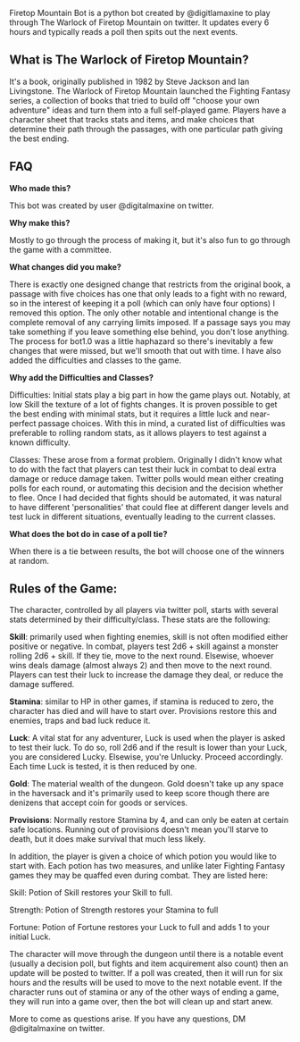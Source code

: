Firetop Mountain Bot is a python bot created by @digitlamaxine to play through The Warlock of Firetop Mountain on twitter. 
It updates every 6 hours and typically reads a poll then spits out the next events.

## **What is The Warlock of Firetop Mountain?**
It's a book, originally published in 1982 by Steve Jackson and Ian Livingstone. The Warlock of Firetop Mountain launched the Fighting Fantasy series, a collection of books that tried to build off "choose your own adventure" ideas and turn them into a full self-played game. Players have a character sheet that tracks stats and items, and make choices that determine their path through the passages, with one particular path giving the best ending.
## **FAQ**
**Who made this?**

This bot was created by user @digitalmaxine on twitter.


**Why make this?**

Mostly to go through the process of making it, but it's also fun to go through the game with a committee.

**What changes did you make?**

There is exactly one designed change that restricts from the original book, a passage with five choices has one that only leads to a fight with no reward, so in the interest of keeping it a poll (which can only have four options) I removed this option. The only other notable and intentional change is the complete removal of any carrying limits imposed. If a passage says you may take something if you leave something else behind, you don't lose anything. The process for bot1.0 was a little haphazard so there's inevitably a few changes that were missed, but we'll smooth that out with time. I have also added the difficulties and classes to the game.


**Why add the Difficulties and Classes?**

Difficulties: Initial stats play a big part in how the game plays out. Notably, at low Skill the texture of a lot of fights changes. It is proven possible to get the best ending with minimal stats, but it requires a little luck and near-perfect passage choices. With this in mind, a curated list of difficulties was preferable to rolling random stats, as it allows players to test against a known difficulty.

Classes: These arose from a format problem. Originally I didn't know what to do with the fact that players can test their luck in combat to deal extra damage or reduce damage taken. Twitter polls would mean either creating polls for each round, or automating this decision and the decision whether to flee. Once I had decided that fights should be automated, it was natural to have different 'personalities' that could flee at different danger levels and test luck in different situations, eventually leading to the current classes. 


**What does the bot do in case of a poll tie?**

When there is a tie between results, the bot will choose one of the winners at random.



## **Rules of the Game:**

The character, controlled by all players via twitter poll, starts with several stats determined by their difficulty/class. These stats are the following:

**Skill**: primarily used when fighting enemies, skill is not often modified either positive or negative. In combat, players test 2d6 + skill against a monster rolling 2d6 + skill. If they tie, move to the next round. Elsewise, whoever wins deals damage (almost always 2) and then move to the next round. Players can test their luck to increase the damage they deal, or reduce the damage suffered.

**Stamina**: similar to HP in other games, if stamina is reduced to zero, the character has died and will have to start over. Provisions restore this and enemies, traps and bad luck reduce it.

**Luck**: A vital stat for any adventurer, Luck is used when the player is asked to test their luck. To do so, roll 2d6 and if the result is lower than your Luck, you are considered Lucky. Elsewise, you're Unlucky. Proceed accordingly. Each time Luck is tested, it is then reduced by one.

**Gold**: The material wealth of the dungeon. Gold doesn't take up any space in the haversack and it's primarily used to keep score though there are denizens that accept coin for goods or services.

**Provisions**: Normally restore Stamina by 4, and can only be eaten at certain safe locations. Running out of provisions doesn't mean you'll starve to death, but it does make survival that much less likely.



In addition, the player is given a choice of which potion you would like to start with. Each potion has two measures, and unlike later Fighting Fantasy games they may be quaffed even during combat. They are listed here:

Skill: Potion of Skill restores your Skill to full.

Strength: Potion of Strength restores your Stamina to full

Fortune: Potion of Fortune restores your Luck to full and adds 1 to your initial Luck.


The character will move through the dungeon until there is a notable event (usually a decision poll, but fights and item acquirement also count) then an update will be posted to twitter. If a poll was created, then it will run for six hours and the results will be used to move to the next notable event. If the character runs out of stamina or any of the other ways of ending a game, they will run into a game over, then the bot will clean up and start anew.


More to come as questions arise. If you have any questions, DM @digitalmaxine on twitter.
